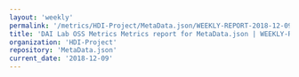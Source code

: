 ```yaml
---
layout: 'weekly'
permalink: '/metrics/HDI-Project/MetaData.json/WEEKLY-REPORT-2018-12-09'
title: 'DAI Lab OSS Metrics Metrics report for MetaData.json | WEEKLY-REPORT-2018-12-09'
organization: 'HDI-Project'
repository: 'MetaData.json'
current_date: '2018-12-09'
---
```

